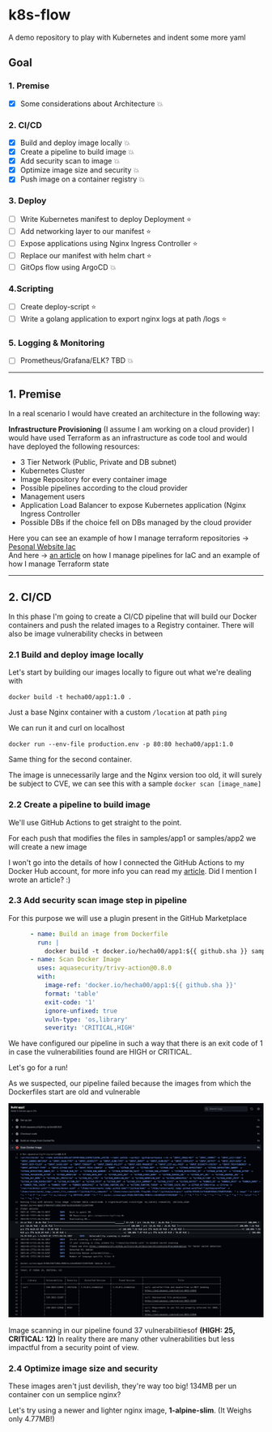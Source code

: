 # k8s-flow

A demo repository to play with Kubernetes and indent some more yaml

## Goal

### 1.  **Premise**
- [x] Some considerations about Architecture :boom: 

### 2. **CI/CD**
- [x] Build and deploy image locally :boom:
- [x] Create a pipeline to build image :boom:
- [x] Add security scan to image :boom:
- [x] Optimize image size and security :boom:
- [x] Push image on a container registry :boom:

### 3. **Deploy**
- [ ] Write Kubernetes manifest to deploy Deployment :star:
- [ ] Add networking layer to our manifest :star:
- [ ] Expose applications using Nginx Ingress Controller :star:
- [ ] Replace our manifest with helm chart :star:
- [ ] GitOps flow using ArgoCD :boom:

### 4.**Scripting**
- [ ] Create deploy-script :star:
- [ ] Write a golang application to export nginx logs at path /logs :star:

### 5. **Logging & Monitoring**
- [ ] Prometheus/Grafana/ELK? TBD :boom:
___
  
## 1. Premise


In a real scenario I would have created an architecture in the following way:

**Infrastructure Provisioning** 
(I assume I am working on a cloud provider)
I would have used Terraform as an infrastructure as code tool and would have deployed the following resources:
- 3 Tier Network (Public, Private and DB subnet) 
- Kubernetes Cluster
- Image Repository for every container image
- Possible pipelines according to the cloud provider
- Management users
- Application Load Balancer to expose Kubernetes application (Nginx Ingress Controller
- Possible DBs if the choice fell on DBs managed by the cloud provider


Here you can see an example of how I manage terraform repositories -> [Pesonal Website Iac ](https://github.com/ettoreciarcia/personal-website-iac)  
And here -> [an article](https://ettoreciarcia.com/posts/01-iac-and-pipeline-my-personal-website/) on how I manage pipelines for IaC and an example of how I manage Terraform state

___
## 2. CI/CD

In this phase I'm going to create a CI/CD pipeline that will build our Docker containers and push the related images to a Registry container. There will also be image vulnerability checks in between

### 2.1 Build and deploy image locally 

Let's start by building our images locally to figure out what we're dealing with

```docker build -t hecha00/app1:1.0 .```

Just a base Nginx container with a custom ```/location``` at path ```ping```

We can run it and curl on localhost

```docker run --env-file production.env -p 80:80 hecha00/app1:1.0 ```

Same thing for the second container.

The image is unnecessarily large and the Nginx version too old, it will surely be subject to CVE, we can see this with a sample ```docker scan [image_name]```

### 2.2 Create a pipeline to build image 

We'll use GitHub Actions to get straight to the point.

For each push that modifies the files in samples/app1 or samples/app2 we will create a new image

I won't go into the details of how I connected the GitHub Actions to my Docker Hub account, for more info you can read my [article](https://ettoreciarcia.com/posts/01-iac-and-pipeline-my-personal-website/#32-authenticate-github-actions-against-aws). Did I mention I wrote an article? :)


### 2.3 Add security scan image step in pipeline

For this purpose we will use a plugin present in the GitHub Marketplace

```yaml
      - name: Build an image from Dockerfile
        run: |
          docker build -t docker.io/hecha00/app1:${{ github.sha }} samples/app1
      - name: Scan Docker Image
        uses: aquasecurity/trivy-action@0.8.0
        with:
          image-ref: 'docker.io/hecha00/app1:${{ github.sha }}'
          format: 'table'
          exit-code: '1'
          ignore-unfixed: true
          vuln-type: 'os,library'
          severity: 'CRITICAL,HIGH'
```

We have configured our pipeline in such a way that there is an exit code of 1 in case the vulnerabilities found are HIGH or CRITICAL.

Let's go for a run!

As we suspected, our pipeline failed because the images from which the Dockerfiles start are old and vulnerable

![security-check](img/security-check.png)

Image scanning in our pipeline found 37 vulnerabilitiesof **(HIGH: 25, CRITICAL: 12)**
In reality there are many other vulnerabilities but less impactful from a security point of view.

### 2.4 Optimize image size and security

These images aren't just devilish, they're way too big! 134MB per un container con un semplice nginx?

Let's try using a newer and lighter nginx image, **1-alpine-slim**. 
(It Weighs only 4.77MB!)
